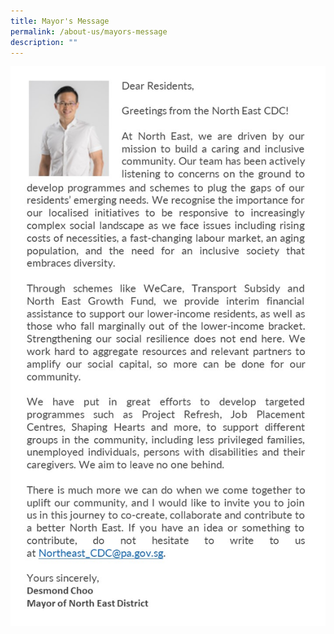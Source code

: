 ```yaml
---
title: Mayor's Message
permalink: /about-us/mayors-message
description: ""
---
```

![](/images/Mayor%20Message.jpg)